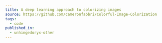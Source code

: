 ```yaml
---
title: A deep learning approach to colorizing images
source: https://github.com/cameronfabbri/Colorful-Image-Colorization
tags:
  - code
published_in:
  - unhingedoryx-other
---
```

